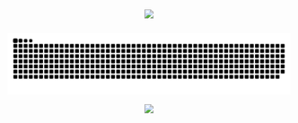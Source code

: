 
<h1 align="center">
  <img src="https://readme-typing-svg.herokuapp.com?font=Orbitron&size=40&duration=3000&pause=500&color=00F0FF&center=true&vCenter=true&width=800&height=80&lines=+🚀KAMI+HADIR+DENGAN+INOVASI;🔥+DESAIN+MODERN;⚡+DAN+SOLUSI+TANPA+BATAS;" />
</h1>


<p align="center">
  <img src="https://raw.githubusercontent.com/Platane/snk/output/github-contribution-grid-snake-dark.svg" alt="snake animation"/>
</p>


<p align="center">
  <img src="https://capsule-render.vercel.app/api?type=waving&height=200&text=🔥%20SELAMAT%20DATANG:)%20🔥&fontAlign=50&fontSize=50&color=0:ff00ff,100:00ffff&animation=twinkling&fontColor=ffffff"/>
</p>
